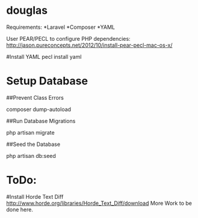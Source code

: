 douglas
=======
Requirements:
*Laravel
*Composer
*YAML

User PEAR/PECL to configure PHP dependencies:
http://jason.pureconcepts.net/2012/10/install-pear-pecl-mac-os-x/

#Install YAML
pecl install yaml

Setup Database
=======
##Prevent Class Errors

composer dump-autoload

##Run Database Migrations

php artisan migrate

##Seed the Database

php artisan db:seed



ToDo:
=======

#Install Horde Text Diff
http://www.horde.org/libraries/Horde_Text_Diff/download
More Work to be done here.
